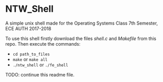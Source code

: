 # NTW_Shell
Α simple unix shell made for the Operating Systems Class 7th Semester, ECE AUTH 2017-2018

To use this shell firstly download the files *shell.c* and *Makefile* from this repo.
Then execute the commands:
  - `cd path_to_files`
  - `make` or `make all`
  - `./ntw_shell` or `./fe_shell`

TODO: continue this readme file.
